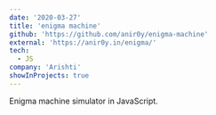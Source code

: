 ```yaml
---
date: '2020-03-27'
title: 'enigma machine'
github: 'https://github.com/anir0y/enigma-machine'
external: 'https://anir0y.in/enigma/'
tech:
  - JS
company: 'Arishti'
showInProjects: true
---
```


Enigma machine simulator in JavaScript.
